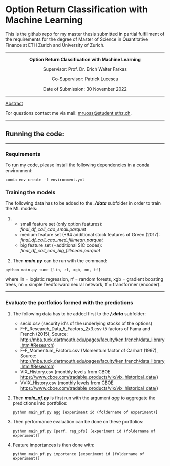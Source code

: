 # Option Return Classification with Machine Learning

This is the github repo for my master thesis submitted in partial fulfillment of the requirements for the degree of Master of Science in Quantitative Finance at ETH Zurich and University of Zurich.

---

<center> 

<b>Option Return Classification with Machine Learning</b>

Supervisor: Prof. Dr. Erich Walter Farkas

Co-Supervisor: Patrick Lucescu

Date of Submission: 30 November 2022

</center>

---

[Abstract](./abstract.pdf)

For questions contact me via mail: mruoss@student.ethz.ch.

---
## Running the code:
---

### Requirements
To run my code, please install the following dependencies in a [conda](https://docs.conda.io/projects/conda/en/latest/user-guide/install/download.html) environment:

```
conda env create -f environment.yml
```

### Training the models

The following data has to be added to the ***./data*** subfolder in order to train the ML models:

1.
    - small feature set (only option features): *final_df_call_cao_small.parquet*
    - medium feature set (+94 additional stock features of Green (2017): *final_df_call_cao_med_fillmean.parquet*
    - big feature set (+additional SIC codes): *final_df_call_cao_big_fillmean.parquet*

2. Then ***main.py*** can be run with the command:

```
python main.py tune [lin, rf, xgb, nn, tf]
```

where lin = logistic regression, rf = random forests, xgb = gradient boosting trees, nn = simple feedforward neural network, tf = transformer (encoder).

---
### Evaluate the portfolios formed with the predictions

1. The following data has to be added first to the ***/.data*** subfolder:

    - secid.csv (security id's of the underlying stocks of the options)
    - F-F_Research_Data_5_Factors_2x3.csv (5 factors of Fama and French (2015), Source: http://mba.tuck.dartmouth.edu/pages/faculty/ken.french/data_library.html#Research)
    - F-F_Momentum_Factorc.csv (Momentum factor of Carhart (1997), Source: http://mba.tuck.dartmouth.edu/pages/faculty/ken.french/data_library.html#Research)
    - VIX_History.csv (monthly levels from CBOE https://www.cboe.com/tradable_products/vix/vix_historical_data/)
    - VVIX_History.csv (monthly levels from CBOE https://www.cboe.com/tradable_products/vix/vix_historical_data/)

2. Then ***main_pf.py*** is first run with the argument *agg* to aggregate the predictions into portfolios:
    ```
    python main_pf.py agg [experiment id (foldername of experiment)]
    ```
3. Then performance evaluation can be done on these portfolios:

    ```
    python main_pf.py [perf, reg_pfs] [experiment id (foldername of experiment)]
    ```

4. Feature importances is then done with:

    ```
    python main_pf.py importance [experiment id (foldername of experiment)]
    ```